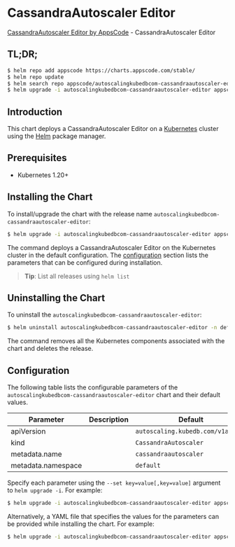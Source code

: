 # CassandraAutoscaler Editor

[CassandraAutoscaler Editor by AppsCode](https://appscode.com) - CassandraAutoscaler Editor

## TL;DR;

```bash
$ helm repo add appscode https://charts.appscode.com/stable/
$ helm repo update
$ helm search repo appscode/autoscalingkubedbcom-cassandraautoscaler-editor --version=v0.23.0
$ helm upgrade -i autoscalingkubedbcom-cassandraautoscaler-editor appscode/autoscalingkubedbcom-cassandraautoscaler-editor -n default --create-namespace --version=v0.23.0
```

## Introduction

This chart deploys a CassandraAutoscaler Editor on a [Kubernetes](http://kubernetes.io) cluster using the [Helm](https://helm.sh) package manager.

## Prerequisites

- Kubernetes 1.20+

## Installing the Chart

To install/upgrade the chart with the release name `autoscalingkubedbcom-cassandraautoscaler-editor`:

```bash
$ helm upgrade -i autoscalingkubedbcom-cassandraautoscaler-editor appscode/autoscalingkubedbcom-cassandraautoscaler-editor -n default --create-namespace --version=v0.23.0
```

The command deploys a CassandraAutoscaler Editor on the Kubernetes cluster in the default configuration. The [configuration](#configuration) section lists the parameters that can be configured during installation.

> **Tip**: List all releases using `helm list`

## Uninstalling the Chart

To uninstall the `autoscalingkubedbcom-cassandraautoscaler-editor`:

```bash
$ helm uninstall autoscalingkubedbcom-cassandraautoscaler-editor -n default
```

The command removes all the Kubernetes components associated with the chart and deletes the release.

## Configuration

The following table lists the configurable parameters of the `autoscalingkubedbcom-cassandraautoscaler-editor` chart and their default values.

|     Parameter      | Description |                   Default                    |
|--------------------|-------------|----------------------------------------------|
| apiVersion         |             | <code>autoscaling.kubedb.com/v1alpha1</code> |
| kind               |             | <code>CassandraAutoscaler</code>             |
| metadata.name      |             | <code>cassandraautoscaler</code>             |
| metadata.namespace |             | <code>default</code>                         |


Specify each parameter using the `--set key=value[,key=value]` argument to `helm upgrade -i`. For example:

```bash
$ helm upgrade -i autoscalingkubedbcom-cassandraautoscaler-editor appscode/autoscalingkubedbcom-cassandraautoscaler-editor -n default --create-namespace --version=v0.23.0 --set apiVersion=autoscaling.kubedb.com/v1alpha1
```

Alternatively, a YAML file that specifies the values for the parameters can be provided while
installing the chart. For example:

```bash
$ helm upgrade -i autoscalingkubedbcom-cassandraautoscaler-editor appscode/autoscalingkubedbcom-cassandraautoscaler-editor -n default --create-namespace --version=v0.23.0 --values values.yaml
```
